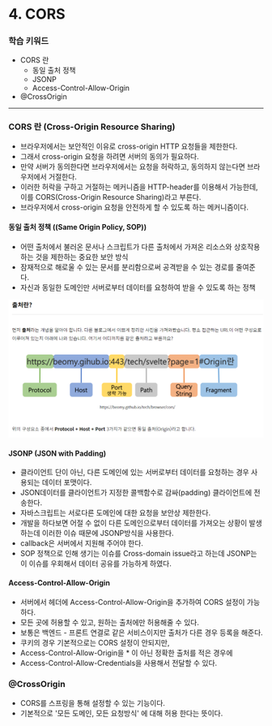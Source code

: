 # 4. CORS

### 학습 키워드

- CORS 란
    - 동일 출처 정책
    - JSONP
    - Access-Control-Allow-Origin
- @CrossOrigin


***

### CORS 란 (Cross-Origin Resource Sharing)
* 브라우저에서는 보안적인 이유로 cross-origin HTTP 요청들을 제한한다.
* 그래서 cross-origin 요청을 하려면 서버의 동의가 필요하다.
* 만약 서버가 동의한다면 브라우저에서는 요청을 허락하고, 동의하지 않는다면 브라우저에서 거절한다.
* 이러한 허락을 구하고 거절하는 메커니즘을 HTTP-header를 이용해서 가능한데, 이를 CORS(Cross-Origin Resource Sharing)라고 부른다.
* 브라우저에서 cross-origin 요청을 안전하게 할 수 있도록 하는 메커니즘이다.

#### 동일 출처 정책 ((Same Origin Policy, SOP))
* 어떤 출처에서 불러온 문서나 스크립트가 다른 출처에서 가져온 리소스와 상호작용하는 것을 제한하는 중요한 보안 방식
* 잠재적으로 해로울 수 있는 문서를 분리함으로써 공격받을 수 있는 경로를 줄여준다.
* 자신과 동일한 도메인만 서버로부터 데이터를 요청하여 받을 수 있도록 하는 정책

![Alt text](image-1.png)


#### JSONP (JSON with Padding)
* 클라이언트 단이 아닌, 다른 도메인에 있는 서버로부터 데이터를 요청하는 경우 사용되는 데이터 포맷이다. 
* JSON데이터를 클라이언트가 지정한 콜백함수로 감싸(padding) 클라이언트에 전송한다. 
* 자바스크립트는 서로다른 도메인에 대한 요청을 보안상 제한한다. 
* 개발을 하다보면 어절 수 없이 다른 도메인으로부터 데이터를 가져오는 상황이 발생하는데 이러한 이슈 때문에 JSONP방식을 사용한다.
* callback은 서버에서 지원해 주어야 한다.
* SOP 정책으로 인해 생기는 이슈를 Cross-domain issue라고 하는데 JSONP는 이 이슈를 우회해서 데이터 공유를 가능하게 하였다.

#### Access-Control-Allow-Origin
* 서버에서 헤더에 Access-Control-Allow-Origin을 추가하여 CORS 설정이 가능하다.
* 모든 곳에 허용할 수 있고, 원하는 출처에만 허용해줄 수 있다.
* 보통은 백엔드 - 프론트 연결로 같은 서비스이지만 출처가 다른 경우 등록을 해준다.
* 쿠키의 경우 기본적으로는 CORS 설정이 안되지만,
* Access-Control-Allow-Origin을 * 이 아닌 정확한 출처를 적은 경우에
* Access-Control-Allow-Credentials을 사용해서 전달할 수 있다.


### @CrossOrigin
* CORS를 스프링을 통해 설정할 수 있는 기능이다.
* 기본적으로 '모든 도메인, 모든 요청방식' 에 대해 허용 한다는 뜻이다.
